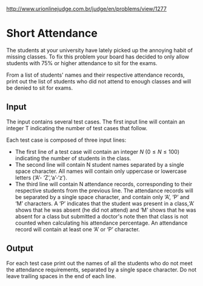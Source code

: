 http://www.urionlinejudge.com.br/judge/en/problems/view/1277

# Short Attendance

The students at your university have lately picked up the annoying habit of
missing classes. To fix this problem your board has decided to only allow
students with 75% or higher attendance to sit for the exams.

From a list of students' names and their respective attendance records, print
out the list of students who did not attend to enough classes and will be
denied to sit for exams.

## Input

The input contains several test cases. The first input line will contain an
integer T indicating the number of test cases that follow.

Each test case is composed of three input lines:

- The first line of a test case will contain an integer $N$
  ($0 \leq N \leq 100$) indicating the number of students in the class.
- The second line will contain N student names separated by a single space
  character. All names will contain only uppercase or lowercase letters (‘A’-
  ‘Z’,‘a’-‘z’).
- The third line will contain N attendance records, corresponding to their
  respective students from the previous line. The attendance records will be
  separated by a single space character, and contain only ‘A’, ‘P’ and   ‘M’
  characters. A ‘P’ indicates that the student was present in a class,‘A’
  shows that he was absent (he did not attend) and ‘M’ shows that he was
  absent for a class but submitted a doctor's note then that class is not
  counted when calculating his attendance percentage. An attendance record
  will contain at least one ‘A’ or ‘P’ character.

## Output

For each test case print out the names of all the students who do not meet the
attendance requirements, separated by a single space character. Do not leave
trailing spaces in the end of each line.
